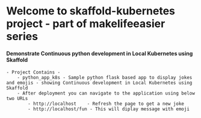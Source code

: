 # Welcome to skaffold-kubernetes project - part of makelifeeasier series

#### Demonstrate Continuous python development in Local Kubernetes using Skaffold
	- Project Contains - 
		- python_app_k8s - Sample python flask based app to display jokes and emojis - showing Continuous development in Local Kubernetes using Skaffold 
		- After deployment you can navigate to the application using below two URLs
			- http://localhost    - Refresh the page to get a new joke
			- http://localhost/fun - This will diplay message with emoji



